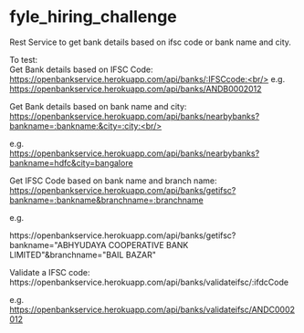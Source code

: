 # fyle_hiring_challenge
Rest Service to get bank details based on ifsc code or bank name and city.

To test:<br/>
Get Bank details based on IFSC Code:<br/>
https://openbankservice.herokuapp.com/api/banks/:IFSCcode:<br/>
e.g.<br/>
https://openbankservice.herokuapp.com/api/banks/ANDB0002012<br/>

Get Bank details based on bank name and city:<br/>
https://openbankservice.herokuapp.com/api/banks/nearbybanks?bankname=:bankname:&city=:city:<br/>

e.g.<br/>
https://openbankservice.herokuapp.com/api/banks/nearbybanks?bankname=hdfc&city=bangalore<br/>

Get IFSC Code based on bank name and branch name:<br/>
https://openbankservice.herokuapp.com/api/banks/getifsc?bankname=:bankname&branchname=:branchname<br/>

e.g.<br/>
<p>https://openbankservice.herokuapp.com/api/banks/getifsc?bankname="ABHYUDAYA COOPERATIVE BANK LIMITED"&branchname="BAIL BAZAR"<br/>
<p>
Validate a IFSC code:<br/>
https://openbankservice.herokuapp.com/api/banks/validateifsc/:ifdcCode<br/>

e.g.<br/>
https://openbankservice.herokuapp.com/api/banks/validateifsc/ANDC0002012<br/>





